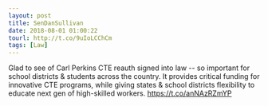 ```yaml
---
layout: post
title: SenDanSullivan
date: 2018-08-01 01:00:22
tourl: http://t.co/9uIoLCChCm
tags: [Law]
---
```

Glad to see of Carl Perkins CTE reauth signed into law -- so important for school districts &amp; students across the country. It provides critical funding for innovative CTE programs, while giving states &amp; school districts flexibility to educate next gen of high-skilled workers. https://t.co/anNAzRZmYP
